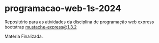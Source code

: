 # programacao-web-1s-2024
Repositório para as atividades da disciplina de programação web
express
bootstrap
mustache-express@1.3.2

Matéria Finalizada.
